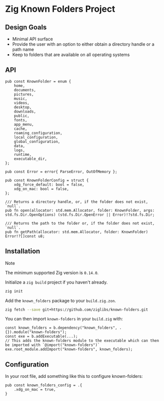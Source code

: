 # Zig Known Folders Project

## Design Goals

- Minimal API surface
- Provide the user with an option to either obtain a directory handle or a path name
- Keep to folders that are available on all operating systems

## API

```zig
pub const KnownFolder = enum {
    home,
    documents,
    pictures,
    music,
    videos,
    desktop,
    downloads,
    public,
    fonts,
    app_menu,
    cache,
    roaming_configuration,
    local_configuration,
    global_configuration,
    data,
    logs,
    runtime,
    executable_dir,
};

pub const Error = error{ ParseError, OutOfMemory };

pub const KnownFolderConfig = struct {
    xdg_force_default: bool = false,
    xdg_on_mac: bool = false,
};

/// Returns a directory handle, or, if the folder does not exist, `null`.
pub fn open(allocator: std.mem.Allocator, folder: KnownFolder, args: std.fs.Dir.OpenOptions) (std.fs.Dir.OpenError || Error)!?std.fs.Dir;

/// Returns the path to the folder or, if the folder does not exist, `null`.
pub fn getPath(allocator: std.mem.Allocator, folder: KnownFolder) Error!?[]const u8;
```

## Installation

> [!NOTE]
> The minimum supported Zig version is `0.14.0`.

Initialize a `zig build` project if you haven't already.

```bash
zig init
```

Add the `known_folders` package to your `build.zig.zon`.

```bash
zig fetch --save git+https://github.com/ziglibs/known-folders.git
```

You can then import `known-folders` in your `build.zig` with:

```zig
const known_folders = b.dependency("known_folders", .{}).module("known-folders");
const exe = b.addExecutable(...);
// This adds the known-folders module to the executable which can then be imported with `@import("known-folders")`
exe.root_module.addImport("known-folders", known_folders);
```

## Configuration

In your root file, add something like this to configure known-folders:

```zig
pub const known_folders_config = .{
    .xdg_on_mac = true,
}
```
